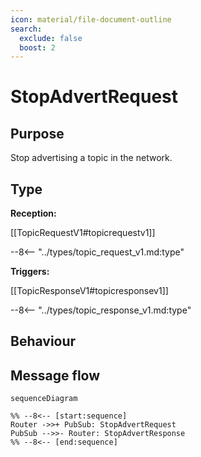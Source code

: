 ```yaml
---
icon: material/file-document-outline
search:
  exclude: false
  boost: 2
---
```


<div class="message" markdown>

# StopAdvertRequest

## Purpose

<!-- --8<-- [start:purpose] -->
Stop advertising a topic in the network.
<!-- --8<-- [end:purpose] -->

## Type

 <!-- --8<-- [start:type] -->
**Reception:**

[[TopicRequestV1#topicrequestv1]]

--8<-- "../types/topic_request_v1.md:type"

**Triggers:**

[[TopicResponseV1#topicresponsev1]]

--8<-- "../types/topic_response_v1.md:type"
<!-- --8<-- [end:type] -->

## Behaviour

<!-- --8<-- [start:behaviour] -->
<!-- --8<-- [end:behaviour] -->

## Message flow

<!-- --8<-- [start:messages] -->
```mermaid
sequenceDiagram

%% --8<-- [start:sequence]
Router ->>+ PubSub: StopAdvertRequest
PubSub -->>- Router: StopAdvertResponse
%% --8<-- [end:sequence]
```
<!-- --8<-- [end:messages] -->

</div>
